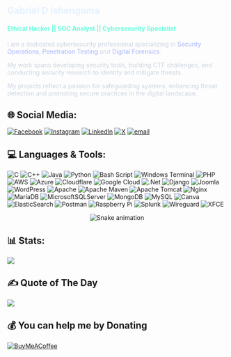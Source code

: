<h2 style="color:#e6f1ff;">Gabriel D Ishengoma</h2>
<h4 style="color:#64ffda;">Ethical Hacker || SOC Analyst || Cybersecurity Specialist</h4>
<p style="color:#cbd5e1;">I am a dedicated cybersecurity professional specializing in 
  <span style="color:#a5b4fc;">Security Operations</span>, 
  <span style="color:#a5b4fc;">Penetration Testing</span> and 
  <span style="color:#a5b4fc;">Digital Forensics</span>.
</p>
<p style="color:#cbd5e1;">My work spans developing security tools, building CTF challenges, and conducting security research to identify and mitigate threats.</p>
<p style="color:#cbd5e1;">My projects reflect a passion for safeguarding systems, enhancing threat detection and promoting secure practices in the digital landscape.</p>


## 🌐 Social Media:
[![Facebook](https://img.shields.io/badge/Facebook-%231877F2.svg?logo=Facebook&logoColor=white)](https://facebook.com/https://www.facebook.com/profile.php?id=100083981421840) [![Instagram](https://img.shields.io/badge/Instagram-%23E4405F.svg?logo=Instagram&logoColor=white)](https://instagram.com/gd_ishengoma) [![LinkedIn](https://img.shields.io/badge/LinkedIn-%230077B5.svg?logo=linkedin&logoColor=white)](https://linkedin.com/in/gabriel-d-ishengoma-1533631a5) [![X](https://img.shields.io/badge/X-black.svg?logo=X&logoColor=white)](https://x.com/GD_Ishengoma) [![email](https://img.shields.io/badge/Email-D14836?logo=gmail&logoColor=white)](mailto:gabriel.ishengoma29@gmail.com) 

## 💻 Languages & Tools:
![C](https://img.shields.io/badge/c-%2300599C.svg?style=for-the-badge&logo=c&logoColor=white) ![C++](https://img.shields.io/badge/c++-%2300599C.svg?style=for-the-badge&logo=c%2B%2B&logoColor=white) ![Java](https://img.shields.io/badge/java-%23ED8B00.svg?style=for-the-badge&logo=openjdk&logoColor=white) ![Python](https://img.shields.io/badge/python-3670A0?style=for-the-badge&logo=python&logoColor=ffdd54) ![Bash Script](https://img.shields.io/badge/bash_script-%23121011.svg?style=for-the-badge&logo=gnu-bash&logoColor=white) ![Windows Terminal](https://img.shields.io/badge/Windows%20Terminal-%234D4D4D.svg?style=for-the-badge&logo=windows-terminal&logoColor=white) ![PHP](https://img.shields.io/badge/php-%23777BB4.svg?style=for-the-badge&logo=php&logoColor=white) ![AWS](https://img.shields.io/badge/AWS-%23FF9900.svg?style=for-the-badge&logo=amazon-aws&logoColor=white) ![Azure](https://img.shields.io/badge/azure-%230072C6.svg?style=for-the-badge&logo=microsoftazure&logoColor=white) ![Cloudflare](https://img.shields.io/badge/Cloudflare-F38020?style=for-the-badge&logo=Cloudflare&logoColor=white) ![Google Cloud](https://img.shields.io/badge/GoogleCloud-%234285F4.svg?style=for-the-badge&logo=google-cloud&logoColor=white) ![.Net](https://img.shields.io/badge/.NET-5C2D91?style=for-the-badge&logo=.net&logoColor=white) ![Django](https://img.shields.io/badge/django-%23092E20.svg?style=for-the-badge&logo=django&logoColor=white) ![Joomla](https://img.shields.io/badge/joomla-%235091CD.svg?style=for-the-badge&logo=joomla&logoColor=white) ![WordPress](https://img.shields.io/badge/WordPress-%23117AC9.svg?style=for-the-badge&logo=WordPress&logoColor=white) ![Apache](https://img.shields.io/badge/apache-%23D42029.svg?style=for-the-badge&logo=apache&logoColor=white) ![Apache Maven](https://img.shields.io/badge/Apache%20Maven-C71A36?style=for-the-badge&logo=Apache%20Maven&logoColor=white) ![Apache Tomcat](https://img.shields.io/badge/apache%20tomcat-%23F8DC75.svg?style=for-the-badge&logo=apache-tomcat&logoColor=black) ![Nginx](https://img.shields.io/badge/nginx-%23009639.svg?style=for-the-badge&logo=nginx&logoColor=white) ![MariaDB](https://img.shields.io/badge/MariaDB-003545?style=for-the-badge&logo=mariadb&logoColor=white) ![MicrosoftSQLServer](https://img.shields.io/badge/Microsoft%20SQL%20Server-CC2927?style=for-the-badge&logo=microsoft%20sql%20server&logoColor=white) ![MongoDB](https://img.shields.io/badge/MongoDB-%234ea94b.svg?style=for-the-badge&logo=mongodb&logoColor=white) ![MySQL](https://img.shields.io/badge/mysql-4479A1.svg?style=for-the-badge&logo=mysql&logoColor=white) ![Canva](https://img.shields.io/badge/Canva-%2300C4CC.svg?style=for-the-badge&logo=Canva&logoColor=white) ![ElasticSearch](https://img.shields.io/badge/-ElasticSearch-005571?style=for-the-badge&logo=elasticsearch) ![Postman](https://img.shields.io/badge/Postman-FF6C37?style=for-the-badge&logo=postman&logoColor=white) ![Raspberry Pi](https://img.shields.io/badge/-Raspberry_Pi-C51A4A?style=for-the-badge&logo=Raspberry-Pi) ![Splunk](https://img.shields.io/badge/splunk-%23000000.svg?style=for-the-badge&logo=splunk&logoColor=white) ![Wireguard](https://img.shields.io/badge/wireguard-%2388171A.svg?style=for-the-badge&logo=wireguard&logoColor=white) ![XFCE](https://img.shields.io/badge/XFCE-%232284F2.svg?style=for-the-badge&logo=xfce&logoColor=white)

<!-- Snake Game Repo View -->

<div align="center">
  <img src="https://profile-readme-generator.com/assets/snake.svg" alt="Snake animation" />
</div>


## 📊 Stats:
![](https://github-readme-stats.vercel.app/api?username=Ish3ng0m4&theme=dark&hide_border=false&include_all_commits=true&count_private=false)<br/>
<!-- ![](https://nirzak-streak-stats.vercel.app/?user=Ish3ng0m4&theme=dark&hide_border=false)<br/>
![](https://github-readme-stats.vercel.app/api/top-langs/?username=Ish3ng0m4&theme=dark&hide_border=false&include_all_commits=true&count_private=false&layout=compact)

## 🏆 GitHub Trophies
![](https://github-profile-trophy.vercel.app/?username=Ish3ng0m4&theme=radical&no-frame=false&no-bg=true&margin-w=4) -->

## ✍️ Quote of The Day
![](https://quotes-github-readme.vercel.app/api?type=horizontal&theme=tokyonight)

<!--### 🔝 Top Contributed Repo
![](https://github-contributor-stats.vercel.app/api?username=Ish3ng0m4&limit=5&theme=dark&combine_all_yearly_contributions=true)

---
[![](https://visitcount.itsvg.in/api?id=Ish3ng0m4&icon=0&color=0)](https://visitcount.itsvg.in) -->

  ## 💰 You can help me by Donating
  [![BuyMeACoffee](https://img.shields.io/badge/Buy%20Me%20a%20Coffee-ffdd00?style=for-the-badge&logo=buy-me-a-coffee&logoColor=black)](https://buymeacoffee.com/https://buymeacoffee.com/gabrielishp) 

  
<!-- Proudly created with GPRM ( https://gprm.itsvg.in ) -->
